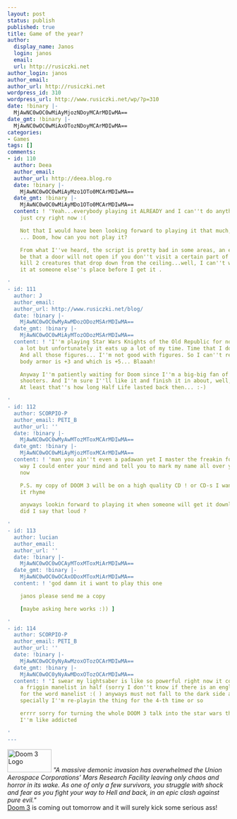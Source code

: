 ```yaml
---
layout: post
status: publish
published: true
title: Game of the year?
author:
  display_name: Janos
  login: janos
  email: 
  url: http://rusiczki.net
author_login: janos
author_email: 
author_url: http://rusiczki.net
wordpress_id: 310
wordpress_url: http://www.rusiczki.net/wp/?p=310
date: !binary |-
  MjAwNC0wOC0wMiAyMjozNDoyMCArMDIwMA==
date_gmt: !binary |-
  MjAwNC0wOC0wMiAxOTozNDoyMCArMDIwMA==
categories:
- Games
tags: []
comments:
- id: 110
  author: Deea
  author_email: 
  author_url: http://deea.blog.ro
  date: !binary |-
    MjAwNC0wOC0wMiAyMzo1OTo0MCArMDIwMA==
  date_gmt: !binary |-
    MjAwNC0wOC0wMiAyMDo1OTo0MCArMDIwMA==
  content: ! 'Yeah...everybody playing it ALREADY and I can''t do anything...I could
    just cry right now :(

    Not that I would have been looking forward to playing it that much, but it''s
    ... Doom, how can you not play it?

    From what I''ve heard, the script is pretty bad in some areas, an example would
    be that a door will not open if you don''t visit a certain part of the room and
    kill 2 creatures that drop down from the ceiling...well, I can''t wait to play
    it at someone else''s place before I get it .

'
- id: 111
  author: J
  author_email: 
  author_url: http://www.rusiczki.net/blog/
  date: !binary |-
    MjAwNC0wOC0wMyAwMDozODozMSArMDIwMA==
  date_gmt: !binary |-
    MjAwNC0wOC0wMiAyMTozODozMSArMDIwMA==
  content: ! 'I''m playing Star Wars Knights of the Old Republic for now. I like it
    a lot but unfortunately it eats up a lot of my time. Time that I don''t have now.
    And all those figures... I''m not good with figures. So I can''t remember which
    body armor is +3 and which is +5... Blaaah!

    Anyway I''m patiently waiting for Doom since I''m a big-big fan of 1st person
    shooters. And I''m sure I''ll like it and finish it in about, well, 3 nights.
    At least that''s how long Half Life lasted back then... :-)

'
- id: 112
  author: SCORPIO-P
  author_email: PETI_B
  author_url: ''
  date: !binary |-
    MjAwNC0wOC0wMyAwMTozMToxMCArMDIwMA==
  date_gmt: !binary |-
    MjAwNC0wOC0wMiAyMjozMToxMCArMDIwMA==
  content: ! 'man you ain''t even a padawan yet I master the freakin force in such
    way I could enter your mind and tell you to mark my name all over your blog by
    now

    P.S. my copy of DOOM 3 will be on a high quality CD ! or CD-s I wanted to make
    it rhyme

    anyways lookin forward to playing it when someone will get it downloaded whooops
    did I say that loud ?

'
- id: 113
  author: lucian
  author_email: 
  author_url: ''
  date: !binary |-
    MjAwNC0wOC0wOCAyMToxMToxMiArMDIwMA==
  date_gmt: !binary |-
    MjAwNC0wOC0wOCAxODoxMToxMiArMDIwMA==
  content: ! 'god damn it i want to play this one

    janos please send me a copy

    [maybe asking here works :)) ]

'
- id: 114
  author: SCORPIO-P
  author_email: PETI_B
  author_url: ''
  date: !binary |-
    MjAwNC0wOC0yNyAwMzoxOTozOCArMDIwMA==
  date_gmt: !binary |-
    MjAwNC0wOC0yNyAwMDoxOTozOCArMDIwMA==
  content: ! 'I swear my lightsaber is like so powerful right now it could chop off
    a friggin manelist in half (sorry I don''t know if there is an english version
    for the word manelist :( ) anyways must not fall to the dark side and use cheats
    specially I''m re-playin the thing for the 4-th time or so

    errrr sorry for turning the whole DOOM 3 talk into the star wars thingy but hey
    I''m like addicted

'
---
```

<p><img src="http://www.rusiczki.net/blog/blogpics/doom_3.jpg" width="100" height="52" border="0" class="postimage" alt="Doom 3 Logo" /> <i>"A massive demonic invasion has overwhelmed the Union Aerospace Corporations&rsquo; Mars Research Facility leaving only chaos and horror in its wake. As one of only a few survivors, you struggle with shock and fear as you fight your way to Hell and back, in an epic clash against pure evil."</i><br />
<a href="http://www.doom3.com">Doom 3</a> is coming out tomorrow and it will surely kick some serious ass!</p>

